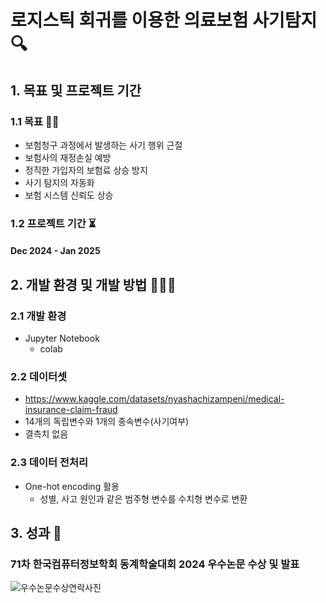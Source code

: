# 로지스틱 회귀를 이용한 의료보험 사기탐지 🔍

## 1. 목표 및 프로젝트 기간 

### 1.1 목표 👍🏻
- 보험청구 과정에서 발생하는 사기 행위 근절 
- 보험사의 재정손실 예방 
- 정직한 가입자의 보험료 상승 방지 
- 사기 탐지의 자동화 
- 보험 시스템 신뢰도 상승

### 1.2 프로젝트 기간 ⏳
#### Dec 2024 - Jan 2025 

## 2. 개발 환경 및 개발 방법 👩🏻‍💻
### 2.1 개발 환경
- Jupyter Notebook 
  - colab

### 2.2 데이터셋 
- https://www.kaggle.com/datasets/nyashachizampeni/medical-insurance-claim-fraud
- 14개의 독립변수와 1개의 종속변수(사기여부)
- 결측치 없음

### 2.3 데이터 전처리
- One-hot encoding 활용
  - 성별, 사고 원인과 같은 범주형 변수를 수치형 변수로 변환


## 3. 성과 📝
### 71차 한국컴퓨터정보학회 동계학술대회 2024 우수논문 수상 및 발표 
![우수논문수상연락사진](pictures/컴퓨터정보학회우수논문.png)

